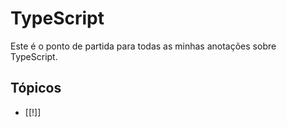 
# TypeScript

Este é o ponto de partida para todas as minhas anotações sobre TypeScript.

## Tópicos

- [[!]]

